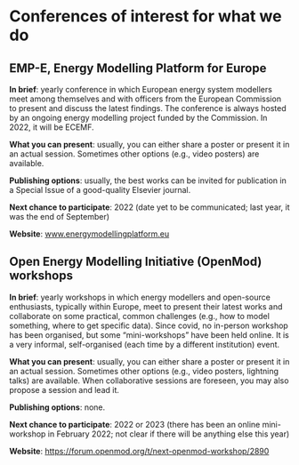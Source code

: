 # Conferences of interest for what we do

## EMP-E, Energy Modelling Platform for Europe

**In brief**: yearly conference in which European energy system modellers meet among themselves and with officers from the European Commission to present and discuss the latest findings. The conference is always hosted by an ongoing energy modelling project funded by the Commission. In 2022, it will be ECEMF.

**What you can present**: usually, you can either share a poster or present it in an actual session. Sometimes other options (e.g., video posters) are available.

**Publishing options**: usually, the best works can be invited for publication in a Special Issue of a good-quality Elsevier journal.

**Next chance to participate**: 2022 (date yet to be communicated; last year, it was the end of September)

**Website**: www.energymodellingplatform.eu 


## Open Energy Modelling Initiative (OpenMod) workshops

**In brief**: yearly workshops in which energy modellers and open-source enthusiasts, typically within Europe, meet to present their latest works and collaborate on some practical, common challenges (e.g., how to model something, where to get specific data). Since covid, no in-person workshop has been organised, but some “mini-workshops” have been held online. It is a very informal, self-organised (each time by a different institution) event.

**What you can present**: usually, you can either share a poster or present it in an actual session. Sometimes other options (e.g., video posters, lightning talks) are available. When collaborative sessions are foreseen, you may also propose a session and lead it.

**Publishing options**: none. 

**Next chance to participate**: 2022 or 2023 (there has been an online mini-workshop in February 2022; not clear if there will be anything else this year)

**Website**: https://forum.openmod.org/t/next-openmod-workshop/2890 

